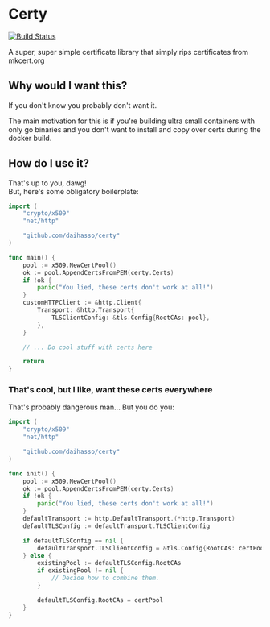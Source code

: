 # Certy
[![Build Status](https://travis-ci.com/DaiHasso/certy.svg?branch=master)](https://travis-ci.com/DaiHasso/certy)

A super, super simple certificate library that simply rips certificates from
mkcert.org

## Why would I want this?
If you don't know you probably don't want it.  

The main motivation for this is if you're building ultra small containers with
only go binaries and you don't want to install and copy over certs during the
docker build.

## How do I use it?
That's up to you, dawg!  
But, here's some obligatory boilerplate:
``` go
import (
    "crypto/x509"
    "net/http"

    "github.com/daihasso/certy"
)

func main() {
    pool := x509.NewCertPool()
    ok := pool.AppendCertsFromPEM(certy.Certs)
    if !ok {
        panic("You lied, these certs don't work at all!")
    }
    customHTTPClient := &http.Client{
        Transport: &http.Transport{
            TLSClientConfig: &tls.Config{RootCAs: pool},
        },
    }

    // ... Do cool stuff with certs here

    return
}
```

### That's cool, but I like, want these certs __everywhere__
That's probably dangerous man... But you do you:
``` go
import (
    "crypto/x509"
    "net/http"

    "github.com/daihasso/certy"
)

func init() {
    pool := x509.NewCertPool()
    ok := pool.AppendCertsFromPEM(certy.Certs)
    if !ok {
        panic("You lied, these certs don't work at all!")
    }
    defaultTransport := http.DefaultTransport.(*http.Transport)
    defaultTLSConfig := defaultTransport.TLSClientConfig

    if defaultTLSConfig == nil {
        defaultTransport.TLSClientConfig = &tls.Config{RootCAs: certPool}
    } else {
        existingPool := defaultTLSConfig.RootCAs
        if existingPool != nil {
            // Decide how to combine them.
        }

        defaultTLSConfig.RootCAs = certPool
    }
}
```

